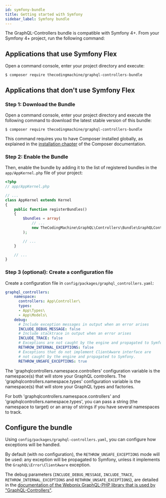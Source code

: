 ```yaml
---
id: symfony-bundle
title: Getting started with Symfony
sidebar_label: Symfony bundle
---
```


The GraphQL-Controllers bundle is compatible with Symfony 4+.
From your Symfony 4+ project, run the following command:

Applications that use Symfony Flex
----------------------------------

Open a command console, enter your project directory and execute:

```console
$ composer require thecodingmachine/graphql-controllers-bundle
```

Applications that don't use Symfony Flex
----------------------------------------

### Step 1: Download the Bundle

Open a command console, enter your project directory and execute the
following command to download the latest stable version of this bundle:

```console
$ composer require thecodingmachine/graphql-controllers-bundle
```

This command requires you to have Composer installed globally, as explained
in the [installation chapter](https://getcomposer.org/doc/00-intro.md)
of the Composer documentation.

### Step 2: Enable the Bundle

Then, enable the bundle by adding it to the list of registered bundles
in the `app/AppKernel.php` file of your project:

```php
<?php
// app/AppKernel.php

// ...
class AppKernel extends Kernel
{
    public function registerBundles()
    {
        $bundles = array(
            // ...
            new TheCodingMachine\GraphQL\Controllers\Bundle\GraphQLControllersBundle,
        );

        // ...
    }

    // ...
}
```

### Step 3 (optional): Create a configuration file

Create a configuration file in `config/packages/graphql_controllers.yaml`:

```yaml
graphql_controllers:
    namespace:
      controllers: App\Controller\
      types: 
      - App\Types\
      - App\Models\
    debug:
      # Include exception messages in output when an error arises
      INCLUDE_DEBUG_MESSAGE: false
      # Include stacktrace in output when an error arises
      INCLUDE_TRACE: false
      # Exceptions are not caught by the engine and propagated to Symfony
      RETHROW_INTERNAL_EXCEPTIONS: false
      # Exceptions that do not implement ClientAware interface are 
      # not caught by the engine and propagated to Symfony.
      RETHROW_UNSAFE_EXCEPTIONS: true
```

The 'graphqlcontrollers.namespace.controllers' configuration variable is the namespace(s) that will store your GraphQL controllers.
The 'graphqlcontrollers.namespace.types' configuration variable is the namespace(s) that will store your GraphQL types and factories.

For both 'graphqlcontrollers.namespace.controllers' and 'graphqlcontrollers.namespace.types', you can pass a string (the namespace to target)
or an array of strings if you have several namespaces to track.

## Configure the bundle

Using `config/packages/graphql-controllers.yaml`, you can configure how exceptions will be handled.

By default (with no configuration), the `RETHROW_UNSAFE_EXCEPTIONS` mode will be used: any exception will be propagated
to Symfony, unless it implements the `GraphQL\Error\ClientAware` exception.

The debug parameters (`INCLUDE_DEBUG_MESSAGE`, `INCLUDE_TRACE`, `RETHROW_INTERNAL_EXCEPTIONS` and `RETHROW_UNSAFE_EXCEPTIONS`),
are detailed in the [documentation of the Webonix GraphQL-PHP library that is used by "GraphQL-Controllers"](https://webonyx.github.io/graphql-php/error-handling/).
